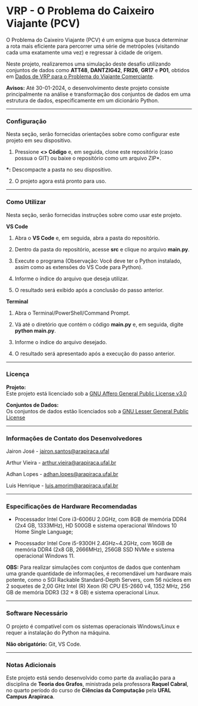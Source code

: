 # VRP - O Problema do Caixeiro Viajante (PCV)

O Problema do Caixeiro Viajante (PCV) é um enigma que busca determinar a rota mais eficiente para percorrer uma série de metrópoles (visitando cada uma exatamente uma vez) e regressar à cidade de origem.

Neste projeto, realizaremos uma simulação deste desafio utilizando conjuntos de dados como __ATT48__, __DANTZIG42__, __FRI26__, __GR17__ e __P01__, obtidos em [Dados de VRP para o Problema do Viajante Comerciante](https://people.sc.fsu.edu/~jburkardt/datasets/tsp/tsp.html?authuser=2).

__Avisos:__ Até 30-01-2024, o desenvolvimento deste projeto consiste principalmente na análise e transformação dos conjuntos de dados em uma estrutura de dados, especificamente em um dicionário Python.

---
### Configuração

Nesta seção, serão fornecidas orientações sobre como configurar este projeto em seu dispositivo.

1. Pressione __<> Código__ e, em seguida, clone este repositório (caso possua o GIT) ou baixe o repositório como um arquivo ZIP*.

__*:__ Descompacte a pasta no seu dispositivo.

2. O projeto agora está pronto para uso.

---
### Como Utilizar

Nesta seção, serão fornecidas instruções sobre como usar este projeto.

__VS Code__

1. Abra o __VS Code__ e, em seguida, abra a pasta do repositório.

2. Dentro da pasta do repositório, acesse __src__ e clique no arquivo __main.py__.

3. Execute o programa (Observação: Você deve ter o Python instalado, assim como as extensões do VS Code para Python).

4. Informe o índice do arquivo que deseja utilizar.

5. O resultado será exibido após a conclusão do passo anterior.

__Terminal__

1. Abra o Terminal/PowerShell/Command Prompt.

2. Vá até o diretório que contém o código __main.py__ e, em seguida, digite __python main.py__.

3. Informe o índice do arquivo desejado.

4. O resultado será apresentado após a execução do passo anterior.


---
### Licença

__Projeto:__ <br>
Este projeto está licenciado sob a [GNU Affero General Public License v3.0
](https://www.gnu.org/licenses/agpl-3.0.en.html)

__Conjuntos de Dados:__ <br>
Os conjuntos de dados estão licenciados sob a [GNU Lesser General Public License](https://www.gnu.org/licenses/lgpl-3.0.en.html)

---
### Informações de Contato dos Desenvolvedores

Jairon José  - jairon.santos@arapiraca.ufal <br>

Arthur Vieira - arthur.vieira@arapiraca.ufal.br <br>

Adhan Lopes - adhan.lopes@arapiraca.ufal.br <br>

Luis Henrique - luis.amorim@arapiraca.ufal.br <br>

---
### Especificações de Hardware Recomendadas

- Processador Intel Core i3-6006U 2.0GHz, com 8GB de memória DDR4 (2x4 GB, 1333MHz), HD 500GB e sistema operacional Windows 10 Home Single Language;

- Processador Intel Core i5-9300H 2.4GHz~4.2GHz, com 16GB de memória DDR4 (2x8 GB, 2666MHz), 256GB SSD NVMe e sistema operacional Windows 11.

__OBS:__ Para realizar simulações com conjuntos de dados que contenham uma grande quantidade de informações, é recomendável um hardware mais potente, como o SGI Rackable Standard-Depth Servers, com 56 núcleos em 2 soquetes de 2,00 GHz Intel (R) Xeon (R) CPU E5-2660 v4, 1352 MHz, 256 GB de memória DDR3 (32 × 8 GB) e sistema operacional Linux.

---
### Software Necessário

O projeto é compatível com os sistemas operacionais Windows/Linux e requer a instalação do Python na máquina.

__Não obrigatório:__ Git, VS Code.

---
### Notas Adicionais

Este projeto está sendo desenvolvido como parte da avaliação para a disciplina de __Teoria dos Grafos__, ministrada pela professora __Raquel Cabral__, no quarto período do curso de __Ciências da Computação__ pela __UFAL Campus Arapiraca__.
